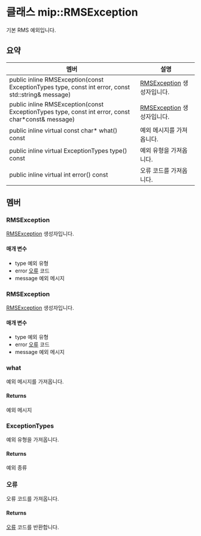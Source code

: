# <a name="class-miprmsexception"></a>클래스 mip::RMSException 
기본 RMS 예외입니다.
  
## <a name="summary"></a>요약
 멤버                        | 설명                                
--------------------------------|---------------------------------------------
public inline RMSException(const ExceptionTypes type, const int error, const std::string& message)  |  [RMSException](#classmip_1_1_r_m_s_exception) 생성자입니다.
public inline RMSException(const ExceptionTypes type, const int error, const char*const& message)  |  [RMSException](#classmip_1_1_r_m_s_exception) 생성자입니다.
public inline virtual const char* what() const  |  예외 메시지를 가져옵니다.
public inline virtual ExceptionTypes type() const  |  예외 유형을 가져옵니다.
public inline virtual int error() const  |  오류 코드를 가져옵니다.
  
## <a name="members"></a>멤버
  
### <a name="rmsexception"></a>RMSException
[RMSException](#classmip_1_1_r_m_s_exception) 생성자입니다.
  
#### <a name="parameters"></a>매개 변수
* type 예외 유형 
* error [오류](#classmip_1_1_error) 코드 
* message 예외 메시지
  
### <a name="rmsexception"></a>RMSException
[RMSException](#classmip_1_1_r_m_s_exception) 생성자입니다.
  
#### <a name="parameters"></a>매개 변수
* type 예외 유형 
* error [오류](#classmip_1_1_error) 코드 
* message 예외 메시지
  
### <a name="what"></a>what
예외 메시지를 가져옵니다.
  
#### <a name="returns"></a>Returns
예외 메시지
  
### <a name="exceptiontypes"></a>ExceptionTypes
예외 유형을 가져옵니다.
  
#### <a name="returns"></a>Returns
예외 종류
  
### <a name="error"></a>오류
오류 코드를 가져옵니다.
  
#### <a name="returns"></a>Returns
[오류](#classmip_1_1_error) 코드를 반환합니다.